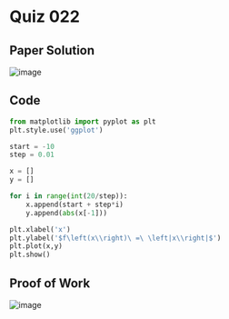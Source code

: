 # Quiz 022

## Paper Solution
![image](https://github.com/user-attachments/assets/225db91f-83a6-4f85-8973-d6d2bd784470)

## Code
```.py
from matplotlib import pyplot as plt
plt.style.use('ggplot')

start = -10
step = 0.01

x = []
y = []

for i in range(int(20/step)):
    x.append(start + step*i)
    y.append(abs(x[-1]))

plt.xlabel('x')
plt.ylabel('$f\left(x\\right)\ =\ \left|x\\right|$')
plt.plot(x,y)
plt.show()
```
## Proof of Work
![image](https://github.com/user-attachments/assets/d3ea8dec-19d8-4781-aa2e-09b228aa722e)

